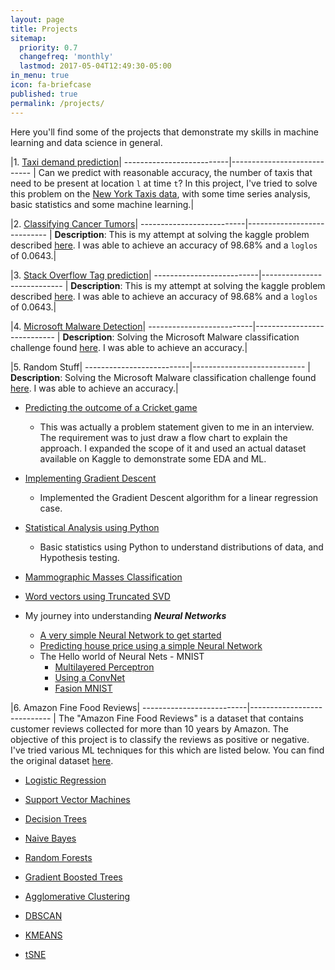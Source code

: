 ```yaml
---
layout: page
title: Projects
sitemap:
  priority: 0.7
  changefreq: 'monthly'
  lastmod: 2017-05-04T12:49:30-05:00
in_menu: true
icon: fa-briefcase
published: true
permalink: /projects/
---
```


Here you'll find some of the projects that demonstrate my skills in machine learning and data science in general.

<!--## End-to-end -->

<!--[Typing Theme](https://github.com/williamcanin/typing-jekyll-template) : Creating themes for Jekyll   -->


|1. [Taxi demand prediction](../project_files/case_study_2.html)|
--------------------------|----------------------------
| Can we predict with reasonable accuracy, the number of taxis that need to be present at location `l` at time `t`? In this project, I've tried to solve this problem on the [New York Taxis data](http://www.nyc.gov/html/tlc/html/about/trip_record_data.shtml), with some time series analysis, basic statistics and some machine learning.|

|2. [Classifying Cancer Tumors](../project_files/case_study_1.html)|
--------------------------|----------------------------
| **Description**: This is my attempt at solving the kaggle problem described [here](https://www.kaggle.com/c/msk-redefining-cancer-treatment/). I was able to achieve an accuracy of 98.68% and a `loglos` of 0.0643.|

|3. [Stack Overflow Tag prediction](../project_files/sotp.html)|
--------------------------|----------------------------
| **Description**: This is my attempt at solving the kaggle problem described [here](https://www.kaggle.com/c/msk-redefining-cancer-treatment/). I was able to achieve an accuracy of 98.68% and a `loglos` of 0.0643.|

|4. [Microsoft Malware Detection](../project_files/malware.html)|
--------------------------|----------------------------
| **Description**: Solving the Microsoft Malware classification challenge found [here](https://www.kaggle.com/c/msk-redefining-cancer-treatment/). I was able to achieve an accuracy.|

|5. Random Stuff|
--------------------------|----------------------------
| **Description**: Solving the Microsoft Malware classification challenge found [here](https://www.kaggle.com/c/msk-redefining-cancer-treatment/). I was able to achieve an accuracy.|

* [Predicting the outcome of a Cricket game](../project_files/Cricket.html)
	- This was actually a problem statement given to me in an interview. The requirement was to just draw a flow chart to explain the approach. I expanded the scope of it and used an actual dataset available on Kaggle to demonstrate some EDA and ML.

* [Implementing Gradient Descent](../project_files/gd_1.html)
	- Implemented the Gradient Descent algorithm for a linear regression case.

* [Statistical Analysis using Python](../project_files/statistics.html)
	- Basic statistics using Python to understand distributions of data, and Hypothesis testing.

* [Mammographic Masses Classification](../project_files/mammographic_masses_classification.html)

* [Word vectors using Truncated SVD](../project_files/random/Word_Vectors_using_Truncated_SVD.html)

* My journey into understanding **_Neural Networks_**
	- [A very simple Neural Network to get started](../project_files/dl/simplest_nn.html)
	- [Predicting house price using a simple Neural Network](../project_files/dl/house_price.html)
	- The Hello world of Neural Nets - MNIST
		- [Multilayered Perceptron](../project_files/dl/mnist.html)
		- [Using a ConvNet](../project_files/dl/mnist_cnn.html)
		- [Fasion MNIST](../project_files/dl/fasion_mnist.html)



|6. Amazon Fine Food Reviews|
--------------------------|----------------------------
|  The "Amazon Fine Food Reviews" is a dataset that contains customer reviews collected for more than 10 years by Amazon. The objective of this project is to classify the reviews as positive or negative. I've tried various ML techniques for this which are listed below. You can find the original dataset [here](https://www.kaggle.com/snap/amazon-fine-food-review).

* [Logistic Regression](../project_files/afr_lr.html)

* [Support Vector Machines](../project_files/afr_svm.html)

* [Decision Trees](../project_files/afr_dt.html)

* [Naive Bayes](../project_files/nb.html)

* [Random Forests](../project_files/afr_rf.html)

* [Gradient Boosted Trees](../project_files/afr_gbdt.html)

* [Agglomerative Clustering](../project_files/afr_agg.html)

* [DBSCAN](../project_files/afr_dbscan.html)

* [KMEANS](../project_files/afr_kmeans.html)

* [tSNE](../project_files/afr_tsne.html)











